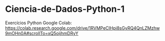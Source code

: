 # Ciencia-de-Dados-Python-1

Exercícios Python Google Colab: https://colab.research.google.com/drive/1RVMPeCIHpi8sGyRQ4QnLZMzhw9mOHn0A#scrollTo=xQ5oijhmDRyY
